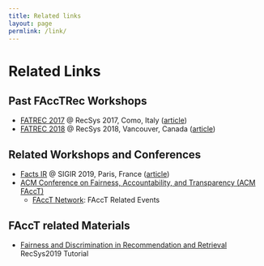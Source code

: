 ```yaml
---
title: Related links
layout: page
permlink: /link/
---
```


# Related Links

## Past FAccTRec Workshops

* [FATREC 2017](/fatrec2017/) @ RecSys 2017, Como, Italy ([article](https://doi.org/10.1145/3109859.3109960))
* [FATREC 2018](/fatrec2018/) @ RecSys 2018, Vancouver, Canada ([article](https://doi.org/10.1145/3240323.3240335))

## Related Workshops and Conferences

* [Facts IR](https://scienceinthenoise.com/) @ SIGIR 2019, Paris, France ([article](http://sigir.org/wp-content/uploads/2019/december/p020.pdf))
* [ACM Conference on Fairness, Accountability, and Transparency (ACM FAccT)](https://facctconference.org/)
	* [FAccT Network](https://facctconference.org/network/): FAccT Related Events

## FAccT related Materials

* [Fairness and Discrimination in Recommendation and Retrieval](https://fair-ia.ekstrandom.net/recsys2019) RecSys2019 Tutorial
